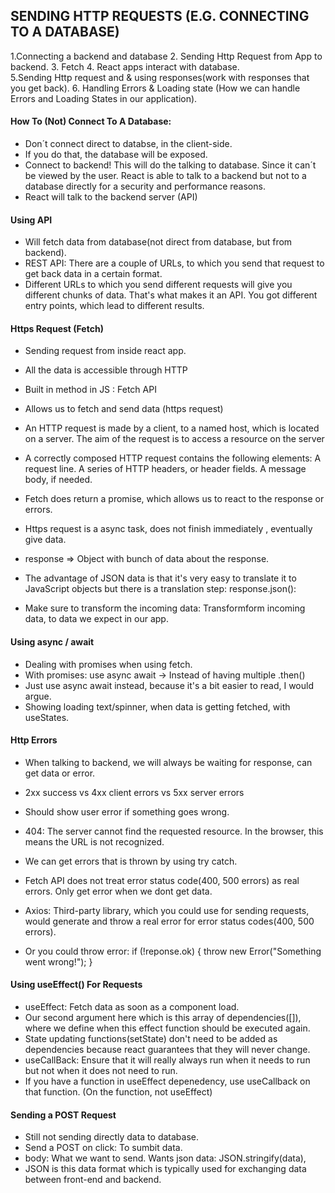 ## SENDING HTTP REQUESTS (E.G. CONNECTING TO A DATABASE)

1.Connecting a backend and database 2. Sending Http Request from App to backend. 3. Fetch 4. React apps interact with database.  
5.Sending Http request and & using responses(work with responses that you get back). 6. Handling Errors & Loading state (How we can handle Errors and Loading States in our application).

#### How To (Not) Connect To A Database:

- Don´t connect direct to databse, in the client-side.
- If you do that, the database will be exposed.
- Connect to backend! This will do the talking to database. Since it can´t be viewed by the user. React is able to talk to a backend but not to a database directly for a security and performance reasons.
- React will talk to the backend server (API)

#### Using API

- Will fetch data from database(not direct from database, but from backend).
- REST API: There are a couple of URLs, to which you send that request to get back data in a certain format.
- Different URLs to which you send different requests will give you different chunks of data. That's what makes it an API.
  You got different entry points, which lead to different results.

#### Https Request (Fetch)

- Sending request from inside react app.
- All the data is accessible through HTTP
- Built in method in JS : Fetch API
- Allows us to fetch and send data (https request)
- An HTTP request is made by a client, to a named host, which is located on a server. The aim of the request is to access a resource on the server
- A correctly composed HTTP request contains the following elements: A request line. A series of HTTP headers, or header fields. A message body, if needed.

- Fetch does return a promise, which allows us to react to the response or errors.
- Https request is a async task, does not finish immediately , eventually give data.
- response => Object with bunch of data about the response.
- The advantage of JSON data is that it's very easy to translate it to JavaScript objects but there is a translation step: response.json():
- Make sure to transform the incoming data: Transformform incoming data, to data we expect in our app.

#### Using async / await

- Dealing with promises when using fetch.
- With promises: use async await -> Instead of having multiple .then()
- Just use async await instead, because it's a bit easier to read, I would argue.
- Showing loading text/spinner, when data is getting fetched, with useStates.

#### Http Errors

- When talking to backend, we will always be waiting for response, can get data or error.
- 2xx success vs 4xx client errors vs 5xx server errors
- Should show user error if something goes wrong.
- 404: The server cannot find the requested resource. In the browser, this means the URL is not recognized.
- We can get errors that is thrown by using try catch.

- Fetch API does not treat error status code(400, 500 errors) as real errors. Only get error when we dont get data.
- Axios: Third-party library, which you could use for sending requests, would generate and throw a real error for error status codes(400, 500 errors).
- Or you could throw error:
  if (!reponse.ok) {
  throw new Error("Something went wrong!");
  }

#### Using useEffect() For Requests

- useEffect: Fetch data as soon as a component load.
- Our second argument here which is this array of dependencies([]), where we define when this effect function should be executed again.
- State updating functions(setState) don't need to be added as dependencies because react guarantees that they will never change.
- useCallBack: Ensure that it will really always run when it needs to run but not when it does not need to run.
- If you have a function in useEffect depenedency, use useCallback on that function. (On the function, not useEffect)

#### Sending a POST Request

- Still not sending directly data to database.
- Send a POST on click: To sumbit data.
- body: What we want to send. Wants json data: JSON.stringify(data),
- JSON is this data format which is typically used for exchanging data between front-end and backend.
